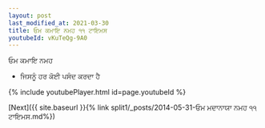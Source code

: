 ```yaml
---
layout: post
last_modified_at: 2021-03-30
title: ਓਮ ਕਮਾਇ ਨਮਹ ੧੧ ਟਾਇਮਸ
youtubeId: vKuTeQg-9A0
---
```

 
 
 ਓਮ ਕਮਾਇ ਨਮਹ  
 
 -  ਜਿਸਨੂੰ ਹਰ ਕੋਈ ਪਸੰਦ ਕਰਦਾ ਹੈ 
 
  
 
  
 
 
 
 
 
 


{% include youtubePlayer.html id=page.youtubeId %}
 
[Next]({{ site.baseurl }}{% link  split1/_posts/2014-05-31-ਓਮ ਮਦਾਨਾਯਾ ਨਮਹ ੧੧ ਟਾਇਮਸ.md%})
 
